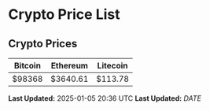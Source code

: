 # Crypto Price List

## Crypto Prices
| Bitcoin | Ethereum | Litecoin |
| ------- | -------- | -------- |
| $98368 | $3640.61 | $113.78 |
**Last Updated:** 2025-01-05 20:36 UTC
**Last Updated:** $DATE$
